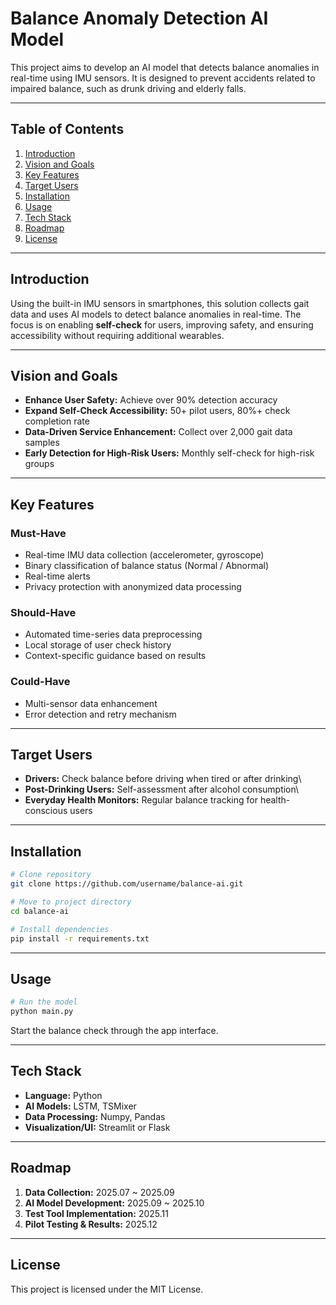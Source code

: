 # Balance Anomaly Detection AI Model

This project aims to develop an AI model that detects balance anomalies
in real-time using IMU sensors. It is designed to prevent accidents
related to impaired balance, such as drunk driving and elderly falls.

------------------------------------------------------------------------

## Table of Contents

1.  [Introduction](#introduction)
2.  [Vision and Goals](#vision-and-goals)
3.  [Key Features](#key-features)
4.  [Target Users](#target-users)
5.  [Installation](#installation)
6.  [Usage](#usage)
7.  [Tech Stack](#tech-stack)
8.  [Roadmap](#roadmap)
9.  [License](#license)

------------------------------------------------------------------------

## Introduction

Using the built-in IMU sensors in smartphones, this solution collects
gait data and uses AI models to detect balance anomalies in real-time.
The focus is on enabling **self-check** for users, improving safety, and
ensuring accessibility without requiring additional wearables.

------------------------------------------------------------------------

## Vision and Goals

-   **Enhance User Safety:** Achieve over 90% detection accuracy
-   **Expand Self-Check Accessibility:** 50+ pilot users, 80%+ check
    completion rate
-   **Data-Driven Service Enhancement:** Collect over 2,000 gait data
    samples
-   **Early Detection for High-Risk Users:** Monthly self-check for
    high-risk groups

------------------------------------------------------------------------

## Key Features

### Must-Have

-   Real-time IMU data collection (accelerometer, gyroscope)
-   Binary classification of balance status (Normal / Abnormal)
-   Real-time alerts
-   Privacy protection with anonymized data processing

### Should-Have

-   Automated time-series data preprocessing
-   Local storage of user check history
-   Context-specific guidance based on results

### Could-Have

-   Multi-sensor data enhancement
-   Error detection and retry mechanism

------------------------------------------------------------------------

## Target Users

-   **Drivers:** Check balance before driving when tired or after
    drinking\
-   **Post-Drinking Users:** Self-assessment after alcohol consumption\
-   **Everyday Health Monitors:** Regular balance tracking for
    health-conscious users

------------------------------------------------------------------------

## Installation

``` bash
# Clone repository
git clone https://github.com/username/balance-ai.git

# Move to project directory
cd balance-ai

# Install dependencies
pip install -r requirements.txt
```

------------------------------------------------------------------------

## Usage

``` bash
# Run the model
python main.py
```

Start the balance check through the app interface.

------------------------------------------------------------------------

## Tech Stack

-   **Language:** Python
-   **AI Models:** LSTM, TSMixer
-   **Data Processing:** Numpy, Pandas
-   **Visualization/UI:** Streamlit or Flask

------------------------------------------------------------------------

## Roadmap

1.  **Data Collection:** 2025.07 \~ 2025.09
2.  **AI Model Development:** 2025.09 \~ 2025.10
3.  **Test Tool Implementation:** 2025.11
4.  **Pilot Testing & Results:** 2025.12

------------------------------------------------------------------------

## License

This project is licensed under the MIT License.
